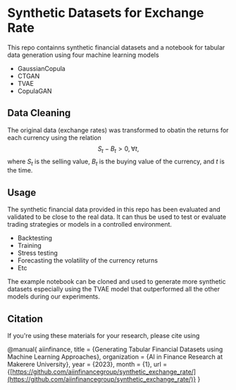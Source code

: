# Synthetic Datasets for Exchange Rate
This repo containns synthetic financial datasets and a notebook for tabular data generation using four machine learning models
- GaussianCopula
- CTGAN
- TVAE
- CopulaGAN 

## Data Cleaning
The original data (exchange rates) was transformed to obatin the returns for each currency using the relation 
$$S_t - B_t>0, \forall t,$$ 
where $S_t$ is the selling value, $B_t$ is the buying value of the currency, and $t$ is the time.

## Usage
The synthetic financial data provided in this repo has been evaluated and validated to be close to the real data. It can thus be used to test or evaluate trading strategies or models in a controlled environment.

- Backtesting
- Training
- Stress testing
- Forecasting the volatility of the currency returns
- Etc

The example notebook can be cloned and used to generate more synthetic datasets especially using the TVAE model that outperformed all the other models during our experiments.

## Citation
If you're using these materials for your research, please cite using

@manual{
    aiinfinance,
    title = {Generating Tabular Financial Datasets using Machine Learning Approaches},
    organization = {AI in Finance Research at Makerere University},
    year = {2023},
    month = {1},
    url = {[https://github.com/aiinfinancegroup/synthetic_exchange_rate/](https://github.com/aiinfinancegroup/synthetic_exchange_rate/)}
}

